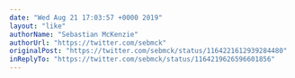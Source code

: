```yaml
---
date: "Wed Aug 21 17:03:57 +0000 2019"
layout: "like"
authorName: "Sebastian McKenzie"
authorUrl: "https://twitter.com/sebmck"
originalPost: "https://twitter.com/sebmck/status/1164221612939284480"
inReplyTo: "https://twitter.com/sebmck/status/1164219626596601856"
---
```

